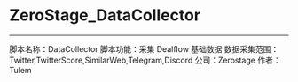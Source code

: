 # ZeroStage_DataCollector
---
脚本名称：DataCollector
脚本功能：采集 Dealflow 基础数据
数据采集范围：Twitter,TwitterScore,SimilarWeb,Telegram,Discord
公司：Zerostage
作者：Tulem
